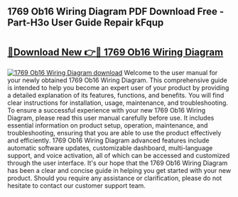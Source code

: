 ## 1769 Ob16 Wiring Diagram PDF Download Free - Part-H3o User Guide Repair kFqup

# <h2><a href="http://dftm7s.blite.top/?on=1769+Ob16+Wiring+Diagram">🔗Download New 👉🔴 1769 Ob16 Wiring Diagram</a></h2>

[![1769 Ob16 Wiring Diagram download](https://i.imgur.com/lujVjoI.png)](http://dftm7s.blite.top/?on=1769+Ob16+Wiring+Diagram)
Welcome to the user manual for your newly obtained 1769 Ob16 Wiring Diagram. This comprehensive guide is intended to help you become an expert user of your product by providing a detailed explanation of its features, functions, and benefits. You will find clear instructions for installation, usage, maintenance, and troubleshooting. To ensure a successful experience with your new 1769 Ob16 Wiring Diagram, please read this user manual carefully before use. It includes essential information on product setup, operation, maintenance, and troubleshooting, ensuring that you are able to use the product effectively and efficiently. 1769 Ob16 Wiring Diagram advanced features include automatic software updates, customizable dashboard, multi-language support, and voice activation, all of which can be accessed and customized through the user interface. It's our hope that the 1769 Ob16 Wiring Diagram has been a clear and concise guide in helping you get started with your new product. Should you require any assistance or clarification, please do not hesitate to contact our customer support team.
